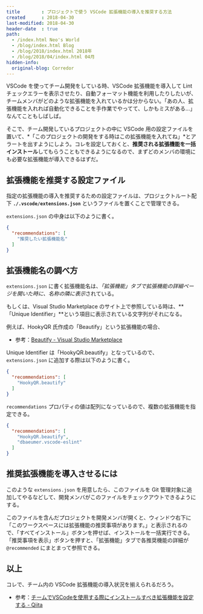 ```yaml
---
title        : プロジェクトで使う VSCode 拡張機能の導入を推奨する方法
created      : 2018-04-30
last-modified: 2018-04-30
header-date  : true
path:
  - /index.html Neo's World
  - /blog/index.html Blog
  - /blog/2018/index.html 2018年
  - /blog/2018/04/index.html 04月
hidden-info:
  original-blog: Corredor
---
```


VSCode を使ってチーム開発をしている時、VSCode 拡張機能を導入して Lint チェックエラーを表示させたり、自動フォーマット機能を利用したりしたいが、チームメンバがどのような拡張機能を入れているかは分からない。「あの人、拡張機能を入れれば自動化できることを手作業でやってて、しかもミスがある…」なんてこともしばしば。

そこで、チーム開発しているプロジェクトの中に VSCode 用の設定ファイルを置いて、*「このプロジェクトの開発をする時はこの拡張機能を入れてね」*とアラートを出すようにしよう。コレを設定しておくと、**推奨される拡張機能を一括インストール**してもらうこともできるようになるので、まずどのメンバの環境にも必要な拡張機能が導入できるはずだ。

## 拡張機能を推奨する設定ファイル

指定の拡張機能の導入を推奨するための設定ファイルは、プロジェクトルート配下 **`./.vscode/extensions.json`** というファイルを置くことで管理できる。

`extensions.json` の中身は以下のように書く。

```json
{
  "recommendations": [
    "推奨したい拡張機能名"
  ]
}
```

## 拡張機能名の調べ方

`extensions.json` に書く拡張機能名は、*「拡張機能」タブで拡張機能の詳細ページを開いた時に、名称の隣に表示*されている。

もしくは、Visual Studio Marketplace のサイト上で参照している時は、**「Unique Identifier」**という項目に表示されている文字列がそれになる。

例えば、HookyQR 氏作成の「Beautify」という拡張機能の場合、

- 参考：[Beautify - Visual Studio Marketplace](https://marketplace.visualstudio.com/items?itemName=HookyQR.beautify)

Unique Identifier は「HookyQR.beautify」となっているので、`extensions.json` に追加する際は以下のように書く。

```json
{
  "recommendations": [
    "HookyQR.beautify"
  ]
}
```

`recommendations` プロパティの値は配列になっているので、複数の拡張機能を指定できる。

```json
{
  "recommendations": [
    "HookyQR.beautify",
    "dbaeumer.vscode-eslint"
  ]
}
```

## 推奨拡張機能を導入させるには

このような `extensions.json` を用意したら、このファイルを Git 管理対象に追加してやるなどして、開発メンバがこのファイルをチェックアウトできるようにする。

このファイルを含んだプロジェクトを開発メンバが開くと、ウィンドウ右下に「このワークスペースには拡張機能の推奨事項があります。」と表示されるので、「すべてインストール」ボタンを押せば、インストールを一括実行できる。「推奨事項を表示」ボタンを押すと、「拡張機能」タブで各推奨機能の詳細が `@recommended` にまとまって参照できる。

## 以上

コレで、チーム内の VSCode 拡張機能の導入状況を揃えられるだろう。

- 参考：[チームでVSCodeを使用する際にインストールすべき拡張機能を設定する - Qiita](https://qiita.com/Glavis/items/c3dac07e4bcf5c50db0a)
